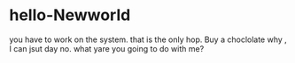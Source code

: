 # hello-Newworld
you have to work on the system. that is the only hop.
Buy a choclolate
why , I can jsut day no. what yare you going to do with me?
